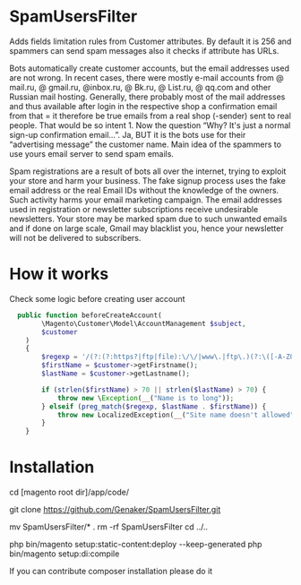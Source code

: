 # SpamUsersFilter
Adds fields limitation rules from Customer attributes. By default it is 256 and spammers can send spam messages also it checks if  attribute has URLs.

Bots automatically create customer accounts, but the email addresses used are not wrong. In recent cases, there were mostly e-mail accounts from @ mail.ru, @ gmail.ru, @inbox.ru, @ Bk.ru, @ List.ru, @ qq.com and other Russian mail hosting. Generally, there probably most of the mail addresses and thus available after login in the respective shop a confirmation email from that = it therefore be true emails from a real shop (-sender) sent to real people. That would be so intent 1. Now the question “Why? It's just a normal sign-up confirmation email…”. Ja, BUT it is the bots use for their “advertising message” the customer name. Main idea of the spammers to use yours email server to send spam emails.

Spam registrations are a result of bots all over the internet, trying to exploit your store and harm your business. The fake signup process uses the fake email address or the real Email IDs without the knowledge of the owners. Such activity harms your email marketing campaign. The email addresses used in registration or newsletter subscriptions receive undesirable newsletters. Your store may be marked spam due to such unwanted emails and if done on large scale, Gmail may blacklist you, hence your newsletter will not be delivered to subscribers.

# How it works
Check some logic before creating user account 

```php
  public function beforeCreateAccount(
        \Magento\Customer\Model\AccountManagement $subject,
        $customer
    )
    {
        $regexp = '/(?:(?:https?|ftp|file):\/\/|www\.|ftp\.)(?:\([-A-Z0-9+&@#\/%=~_|$?!:,.]*\)|[-A-Z0-9+&@#\/%=~_|$?!:,.])*(?:\.[A-Z0-9]{1,})\.?/im';
        $firstName = $customer->getFirstname();
        $lastName = $customer->getLastname();

        if (strlen($firstName) > 70 || strlen($lastName) > 70) {
            throw new \Exception(__("Name is to long"));
        } elseif (preg_match($regexp, $lastName . $firstName)) {
            throw new LocalizedException(__("Site name doesn't allowed"));
        }
    }
```

# Installation 

cd [magento root dir]/app/code/

git clone   https://github.com/Genaker/SpamUsersFilter.git 

mv SpamUsersFilter/* .
rm -rf SpamUsersFilter
cd ../..

php bin/magento setup:static-content:deploy --keep-generated
php bin/magento  setup:di:compile

If you can contribute composer installation please do it 
